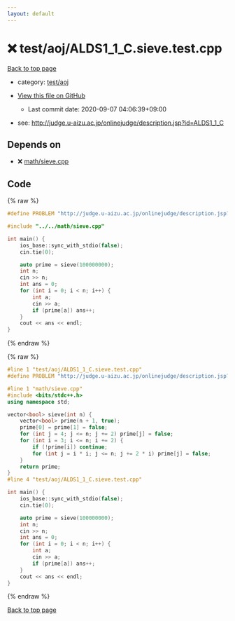 ```yaml
---
layout: default
---
```


<!-- mathjax config similar to math.stackexchange -->
<script type="text/javascript" async
  src="https://cdnjs.cloudflare.com/ajax/libs/mathjax/2.7.5/MathJax.js?config=TeX-MML-AM_CHTML">
</script>
<script type="text/x-mathjax-config">
  MathJax.Hub.Config({
    TeX: { equationNumbers: { autoNumber: "AMS" }},
    tex2jax: {
      inlineMath: [ ['$','$'] ],
      processEscapes: true
    },
    "HTML-CSS": { matchFontHeight: false },
    displayAlign: "left",
    displayIndent: "2em"
  });
</script>

<script type="text/javascript" src="https://cdnjs.cloudflare.com/ajax/libs/jquery/3.4.1/jquery.min.js"></script>
<script src="https://cdn.jsdelivr.net/npm/jquery-balloon-js@1.1.2/jquery.balloon.min.js" integrity="sha256-ZEYs9VrgAeNuPvs15E39OsyOJaIkXEEt10fzxJ20+2I=" crossorigin="anonymous"></script>
<script type="text/javascript" src="../../../assets/js/copy-button.js"></script>
<link rel="stylesheet" href="../../../assets/css/copy-button.css" />


# :x: test/aoj/ALDS1_1_C.sieve.test.cpp

<a href="../../../index.html">Back to top page</a>

* category: <a href="../../../index.html#0d0c91c0cca30af9c1c9faef0cf04aa9">test/aoj</a>
* <a href="{{ site.github.repository_url }}/blob/master/test/aoj/ALDS1_1_C.sieve.test.cpp">View this file on GitHub</a>
    - Last commit date: 2020-09-07 04:06:39+09:00


* see: <a href="http://judge.u-aizu.ac.jp/onlinejudge/description.jsp?id=ALDS1_1_C">http://judge.u-aizu.ac.jp/onlinejudge/description.jsp?id=ALDS1_1_C</a>


## Depends on

* :x: <a href="../../../library/math/sieve.cpp.html">math/sieve.cpp</a>


## Code

<a id="unbundled"></a>
{% raw %}
```cpp
#define PROBLEM "http://judge.u-aizu.ac.jp/onlinejudge/description.jsp?id=ALDS1_1_C"

#include "../../math/sieve.cpp"

int main() {
    ios_base::sync_with_stdio(false);
    cin.tie(0);

    auto prime = sieve(100000000);
    int n;
    cin >> n;
    int ans = 0;
    for (int i = 0; i < n; i++) {
        int a;
        cin >> a;
        if (prime[a]) ans++;
    }
    cout << ans << endl;
}
```
{% endraw %}

<a id="bundled"></a>
{% raw %}
```cpp
#line 1 "test/aoj/ALDS1_1_C.sieve.test.cpp"
#define PROBLEM "http://judge.u-aizu.ac.jp/onlinejudge/description.jsp?id=ALDS1_1_C"

#line 1 "math/sieve.cpp"
#include <bits/stdc++.h>
using namespace std;

vector<bool> sieve(int n) {
    vector<bool> prime(n + 1, true);
    prime[0] = prime[1] = false;
    for (int j = 4; j <= n; j += 2) prime[j] = false;
    for (int i = 3; i <= n; i += 2) {
        if (!prime[i]) continue;
        for (int j = i * i; j <= n; j += 2 * i) prime[j] = false;
    }
    return prime;
}
#line 4 "test/aoj/ALDS1_1_C.sieve.test.cpp"

int main() {
    ios_base::sync_with_stdio(false);
    cin.tie(0);

    auto prime = sieve(100000000);
    int n;
    cin >> n;
    int ans = 0;
    for (int i = 0; i < n; i++) {
        int a;
        cin >> a;
        if (prime[a]) ans++;
    }
    cout << ans << endl;
}

```
{% endraw %}

<a href="../../../index.html">Back to top page</a>

